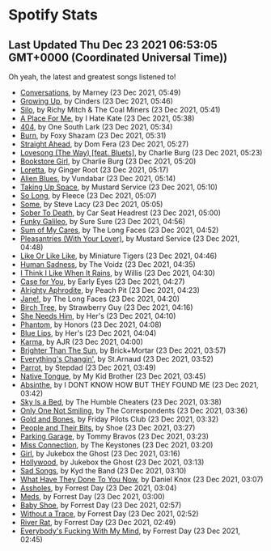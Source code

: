 
# Spotify Stats
## Last Updated Thu Dec 23 2021 06:53:05 GMT+0000 (Coordinated Universal Time))

Oh yeah, the latest and greatest songs listened to!

- [Conversations](https://www.last.fm/music/Marney/_/Conversations), by Marney (23 Dec 2021, 05:49)
- [Growing Up](https://www.last.fm/music/Cinders/_/Growing+Up), by Cinders (23 Dec 2021, 05:46)
- [Silo](https://www.last.fm/music/Richy+Mitch+&+The+Coal+Miners/_/Silo), by Richy Mitch & The Coal Miners (23 Dec 2021, 05:41)
- [A Place For Me](https://www.last.fm/music/I+Hate+Kate/_/A+Place+For+Me), by I Hate Kate (23 Dec 2021, 05:38)
- [404](https://www.last.fm/music/One+South+Lark/_/404), by One South Lark (23 Dec 2021, 05:34)
- [Burn](https://www.last.fm/music/Foxy+Shazam/_/Burn), by Foxy Shazam (23 Dec 2021, 05:31)
- [Straight Ahead](https://www.last.fm/music/Dom+Fera/_/Straight+Ahead), by Dom Fera (23 Dec 2021, 05:27)
- [Lovesong (The Way) [feat. Bluets]](https://www.last.fm/music/Charlie+Burg/_/Lovesong+(The+Way)+%5Bfeat.+Bluets%5D), by Charlie Burg (23 Dec 2021, 05:23)
- [Bookstore Girl](https://www.last.fm/music/Charlie+Burg/_/Bookstore+Girl), by Charlie Burg (23 Dec 2021, 05:20)
- [Loretta](https://www.last.fm/music/Ginger+Root/_/Loretta), by Ginger Root (23 Dec 2021, 05:17)
- [Alien Blues](https://www.last.fm/music/Vundabar/_/Alien+Blues), by Vundabar (23 Dec 2021, 05:14)
- [Taking Up Space](https://www.last.fm/music/Mustard+Service/_/Taking+Up+Space), by Mustard Service (23 Dec 2021, 05:10)
- [So Long](https://www.last.fm/music/Fleece/_/So+Long), by Fleece (23 Dec 2021, 05:07)
- [Some](https://www.last.fm/music/Steve+Lacy/_/Some), by Steve Lacy (23 Dec 2021, 05:05)
- [Sober To Death](https://www.last.fm/music/Car+Seat+Headrest/_/Sober+To+Death), by Car Seat Headrest (23 Dec 2021, 05:00)
- [Funky Galileo](https://www.last.fm/music/Sure+Sure/_/Funky+Galileo), by Sure Sure (23 Dec 2021, 04:56)
- [Sum of My Cares](https://www.last.fm/music/The+Long+Faces/_/Sum+of+My+Cares), by The Long Faces (23 Dec 2021, 04:52)
- [Pleasantries (With Your Lover)](https://www.last.fm/music/Mustard+Service/_/Pleasantries+(With+Your+Lover)), by Mustard Service (23 Dec 2021, 04:48)
- [Like Or Like Like](https://www.last.fm/music/Miniature+Tigers/_/Like+Or+Like+Like), by Miniature Tigers (23 Dec 2021, 04:46)
- [Human Sadness](https://www.last.fm/music/The+Voidz/_/Human+Sadness), by The Voidz (23 Dec 2021, 04:35)
- [I Think I Like When It Rains](https://www.last.fm/music/Willis/_/I+Think+I+Like+When+It+Rains), by Willis (23 Dec 2021, 04:30)
- [Case for You](https://www.last.fm/music/Early+Eyes/_/Case+for+You), by Early Eyes (23 Dec 2021, 04:27)
- [Alrighty Aphrodite](https://www.last.fm/music/Peach+Pit/_/Alrighty+Aphrodite), by Peach Pit (23 Dec 2021, 04:23)
- [Jane!](https://www.last.fm/music/The+Long+Faces/_/Jane!), by The Long Faces (23 Dec 2021, 04:20)
- [Birch Tree](https://www.last.fm/music/Strawberry+Guy/_/Birch+Tree), by Strawberry Guy (23 Dec 2021, 04:16)
- [She Needs Him](https://www.last.fm/music/Her%27s/_/She+Needs+Him), by Her's (23 Dec 2021, 04:10)
- [Phantom](https://www.last.fm/music/Honors/_/Phantom), by Honors (23 Dec 2021, 04:08)
- [Blue Lips](https://www.last.fm/music/Her%27s/_/Blue+Lips), by Her's (23 Dec 2021, 04:04)
- [Karma](https://www.last.fm/music/AJR/_/Karma), by AJR (23 Dec 2021, 04:00)
- [Brighter Than The Sun](https://www.last.fm/music/Brick%252BMortar/_/Brighter+Than+The+Sun), by Brick+Mortar (23 Dec 2021, 03:57)
- [Everything's Changin'](https://www.last.fm/music/St.Arnaud/_/Everything%27s+Changin%27), by St.Arnaud (23 Dec 2021, 03:52)
- [Parrot](https://www.last.fm/music/Stepdad/_/Parrot), by Stepdad (23 Dec 2021, 03:49)
- [Native Tongue](https://www.last.fm/music/My+Kid+Brother/_/Native+Tongue), by My Kid Brother (23 Dec 2021, 03:45)
- [Absinthe](https://www.last.fm/music/I+DONT+KNOW+HOW+BUT+THEY+FOUND+ME/_/Absinthe), by I DONT KNOW HOW BUT THEY FOUND ME (23 Dec 2021, 03:42)
- [Sky Is a Bed](https://www.last.fm/music/The+Humble+Cheaters/_/Sky+Is+a+Bed), by The Humble Cheaters (23 Dec 2021, 03:38)
- [Only One Not Smiling](https://www.last.fm/music/The+Correspondents/_/Only+One+Not+Smiling), by The Correspondents (23 Dec 2021, 03:36)
- [Gold and Bones](https://www.last.fm/music/Friday+Pilots+Club/_/Gold+and+Bones), by Friday Pilots Club (23 Dec 2021, 03:32)
- [People and Their Bits](https://www.last.fm/music/Shoe/_/People+and+Their+Bits), by Shoe (23 Dec 2021, 03:27)
- [Parking Garage](https://www.last.fm/music/Tommy+Bravos/_/Parking+Garage), by Tommy Bravos (23 Dec 2021, 03:23)
- [Miss Connection](https://www.last.fm/music/The+Keystones/_/Miss+Connection), by The Keystones (23 Dec 2021, 03:20)
- [Girl](https://www.last.fm/music/Jukebox+the+Ghost/_/Girl), by Jukebox the Ghost (23 Dec 2021, 03:16)
- [Hollywood](https://www.last.fm/music/Jukebox+the+Ghost/_/Hollywood), by Jukebox the Ghost (23 Dec 2021, 03:13)
- [Sad Songs](https://www.last.fm/music/Kyd+the+Band/_/Sad+Songs), by Kyd the Band (23 Dec 2021, 03:10)
- [What Have They Done To You Now](https://www.last.fm/music/Daniel+Knox/_/What+Have+They+Done+To+You+Now), by Daniel Knox (23 Dec 2021, 03:07)
- [Assholes](https://www.last.fm/music/Forrest+Day/_/Assholes), by Forrest Day (23 Dec 2021, 03:04)
- [Meds](https://www.last.fm/music/Forrest+Day/_/Meds), by Forrest Day (23 Dec 2021, 03:00)
- [Baby Shoe](https://www.last.fm/music/Forrest+Day/_/Baby+Shoe), by Forrest Day (23 Dec 2021, 02:57)
- [Without a Trace](https://www.last.fm/music/Forrest+Day/_/Without+a+Trace), by Forrest Day (23 Dec 2021, 02:52)
- [River Rat](https://www.last.fm/music/Forrest+Day/_/River+Rat), by Forrest Day (23 Dec 2021, 02:49)
- [Everybody's Fucking With My Mind](https://www.last.fm/music/Forrest+Day/_/Everybody%27s+Fucking+With+My+Mind), by Forrest Day (23 Dec 2021, 02:45)
